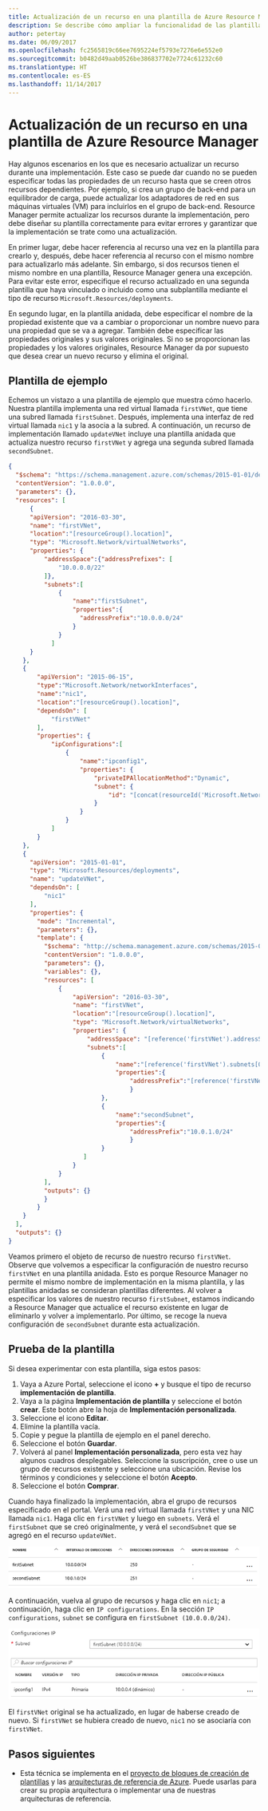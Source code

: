 ```yaml
---
title: Actualización de un recurso en una plantilla de Azure Resource Manager
description: Se describe cómo ampliar la funcionalidad de las plantillas de Azure Resource Manager para actualizar un recurso.
author: petertay
ms.date: 06/09/2017
ms.openlocfilehash: fc2565819c66ee7695224ef5793e7276e6e552e0
ms.sourcegitcommit: b0482d49aab0526be386837702e7724c61232c60
ms.translationtype: HT
ms.contentlocale: es-ES
ms.lasthandoff: 11/14/2017
---
```

# <a name="update-a-resource-in-an-azure-resource-manager-template"></a>Actualización de un recurso en una plantilla de Azure Resource Manager

Hay algunos escenarios en los que es necesario actualizar un recurso durante una implementación. Este caso se puede dar cuando no se pueden especificar todas las propiedades de un recurso hasta que se creen otros recursos dependientes. Por ejemplo, si crea un grupo de back-end para un equilibrador de carga, puede actualizar los adaptadores de red en sus máquinas virtuales (VM) para incluirlos en el grupo de back-end. Resource Manager permite actualizar los recursos durante la implementación, pero debe diseñar su plantilla correctamente para evitar errores y garantizar que la implementación se trate como una actualización.

En primer lugar, debe hacer referencia al recurso una vez en la plantilla para crearlo y, después, debe hacer referencia al recurso con el mismo nombre para actualizarlo más adelante. Sin embargo, si dos recursos tienen el mismo nombre en una plantilla, Resource Manager genera una excepción. Para evitar este error, especifique el recurso actualizado en una segunda plantilla que haya vinculado o incluido como una subplantilla mediante el tipo de recurso `Microsoft.Resources/deployments`.

En segundo lugar, en la plantilla anidada, debe especificar el nombre de la propiedad existente que va a cambiar o proporcionar un nombre nuevo para una propiedad que se va a agregar. También debe especificar las propiedades originales y sus valores originales. Si no se proporcionan las propiedades y los valores originales, Resource Manager da por supuesto que desea crear un nuevo recurso y elimina el original.

## <a name="example-template"></a>Plantilla de ejemplo

Echemos un vistazo a una plantilla de ejemplo que muestra cómo hacerlo. Nuestra plantilla implementa una red virtual llamada `firstVNet`, que tiene una subred llamada `firstSubnet`. Después, implementa una interfaz de red virtual llamada `nic1` y la asocia a la subred. A continuación, un recurso de implementación llamado `updateVNet` incluye una plantilla anidada que actualiza nuestro recurso `firstVNet` y agrega una segunda subred llamada `secondSubnet`. 

```json
{
  "$schema": "https://schema.management.azure.com/schemas/2015-01-01/deploymentTemplate.json#",
  "contentVersion": "1.0.0.0",
  "parameters": {},
  "resources": [
      {
      "apiVersion": "2016-03-30",
      "name": "firstVNet",
      "location":"[resourceGroup().location]",
      "type": "Microsoft.Network/virtualNetworks",
      "properties": {
          "addressSpace":{"addressPrefixes": [
              "10.0.0.0/22"
          ]},
          "subnets":[              
              {
                  "name":"firstSubnet",
                  "properties":{
                    "addressPrefix":"10.0.0.0/24"
                  }
              }
            ]
      }
    },
    {
        "apiVersion": "2015-06-15",
        "type":"Microsoft.Network/networkInterfaces",
        "name":"nic1",
        "location":"[resourceGroup().location]",
        "dependsOn": [
            "firstVNet"
        ],
        "properties": {
            "ipConfigurations":[
                {
                    "name":"ipconfig1",
                    "properties": {
                        "privateIPAllocationMethod":"Dynamic",
                        "subnet": {
                            "id": "[concat(resourceId('Microsoft.Network/virtualNetworks','firstVNet'),'/subnets/firstSubnet')]"
                        }
                    }
                }
            ]
        }
    },
    {
      "apiVersion": "2015-01-01",
      "type": "Microsoft.Resources/deployments",
      "name": "updateVNet",
      "dependsOn": [
          "nic1"
      ],
      "properties": {
        "mode": "Incremental",
        "parameters": {},
        "template": {
          "$schema": "http://schema.management.azure.com/schemas/2015-01-01/deploymentTemplate.json#",
          "contentVersion": "1.0.0.0",
          "parameters": {},
          "variables": {},
          "resources": [
              {
                  "apiVersion": "2016-03-30",
                  "name": "firstVNet",
                  "location":"[resourceGroup().location]",
                  "type": "Microsoft.Network/virtualNetworks",
                  "properties": {
                      "addressSpace": "[reference('firstVNet').addressSpace]",
                      "subnets":[
                          {
                              "name":"[reference('firstVNet').subnets[0].name]",
                              "properties":{
                                  "addressPrefix":"[reference('firstVNet').subnets[0].properties.addressPrefix]"
                                  }
                          },
                          {
                              "name":"secondSubnet",
                              "properties":{
                                  "addressPrefix":"10.0.1.0/24"
                                  }
                          }
                     ]
                  }
              }
          ],
          "outputs": {}
          }
        }
    }
  ],
  "outputs": {}
}
```

Veamos primero el objeto de recurso de nuestro recurso `firstVNet`. Observe que volvemos a especificar la configuración de nuestro recurso `firstVNet` en una plantilla anidada. Esto es porque Resource Manager no permite el mismo nombre de implementación en la misma plantilla, y las plantillas anidadas se consideran plantillas diferentes. Al volver a especificar los valores de nuestro recurso `firstSubnet`, estamos indicando a Resource Manager que actualice el recurso existente en lugar de eliminarlo y volver a implementarlo. Por último, se recoge la nueva configuración de `secondSubnet` durante esta actualización.

## <a name="try-the-template"></a>Prueba de la plantilla

Si desea experimentar con esta plantilla, siga estos pasos:

1.  Vaya a Azure Portal, seleccione el icono **+** y busque el tipo de recurso **implementación de plantilla**.
2.  Vaya a la página **Implementación de plantilla** y seleccione el botón **crear**. Este botón abre la hoja de **Implementación personalizada**.
3.  Seleccione el icono **Editar**.
4.  Elimine la plantilla vacía.
5.  Copie y pegue la plantilla de ejemplo en el panel derecho.
6.  Seleccione el botón **Guardar**.
7.  Volverá al panel **Implementación personalizada**, pero esta vez hay algunos cuadros desplegables. Seleccione la suscripción, cree o use un grupo de recursos existente y seleccione una ubicación. Revise los términos y condiciones y seleccione el botón **Acepto**.
8.  Seleccione el botón **Comprar**.

Cuando haya finalizado la implementación, abra el grupo de recursos especificado en el portal. Verá una red virtual llamada `firstVNet` y una NIC llamada `nic1`. Haga clic en `firstVNet` y luego en `subnets`. Verá el `firstSubnet` que se creó originalmente, y verá el `secondSubnet` que se agregó en el recurso `updateVNet`. 

![Subred original y subred actualizada](../_images/firstVNet-subnets.png)

A continuación, vuelva al grupo de recursos y haga clic en `nic1`; a continuación, haga clic en `IP configurations`. En la sección `IP configurations`, `subnet` se configura en `firstSubnet (10.0.0.0/24)`. 

![Parámetros de configuración de IP del adaptador de red 1](../_images/nic1-ipconfigurations.png)

El `firstVNet` original se ha actualizado, en lugar de haberse creado de nuevo. Si `firstVNet` se hubiera creado de nuevo, `nic1` no se asociaría con `firstVNet`.

## <a name="next-steps"></a>Pasos siguientes

* Esta técnica se implementa en el [proyecto de bloques de creación de plantillas](https://github.com/mspnp/template-building-blocks) y las [arquitecturas de referencia de Azure](/azure/architecture/reference-architectures/). Puede usarlas para crear su propia arquitectura o implementar una de nuestras arquitecturas de referencia.
